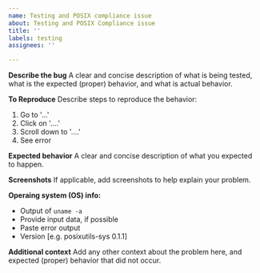 ```yaml
---
name: Testing and POSIX compliance issue
about: Testing and POSIX Compliance issue
title: ''
labels: testing
assignees: ''

---
```


**Describe the bug**
A clear and concise description of what is being tested, what is the expected (proper) behavior, and what is actual behavior.

**To Reproduce**
Describe steps to reproduce the behavior:
1. Go to '...'
2. Click on '....'
3. Scroll down to '....'
4. See error

**Expected behavior**
A clear and concise description of what you expected to happen.

**Screenshots**
If applicable, add screenshots to help explain your problem.

**Operaing system (OS) info:**
 - Output of `uname -a`
 - Provide input data, if possible
 - Paste error output
 - Version [e.g. posixutils-sys 0.1.1]

**Additional context**
Add any other context about the problem here, and expected (proper) behavior that did not occur.
